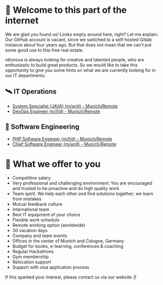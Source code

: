 # 👋 Welcome to this part of the internet

We are glad you found us!
Looks empty around here, right? Let me explain: Our GitHub account is vacant, since we switched to a self-hosted Gitlab instance about four years ago. But that does not mean that we can't put some good use to this free real estate.

ottonova is always looking for creative and talented people, who are enthusiastic to build great products.
So we would like to take this opportunity to give you some hints on what we are currently looking for in our IT departments:

## 🛰 IT Operations
 - [System Specialist (JAVA) (m/w/d) - Munich/Remote](https://www.ottonova.de/jobs?system-engineer)
 - [DevOps Engineer (m/f/d) - Munich/Remote](https://www.ottonova.de/jobs?system-engineer)

## 👾 Software Engineering
 - [PHP Software Engineer (m/f/d) - Munich/Remote](https://www.ottonova.de/jobs?senior-php-software-engineer)
 - [Chief Software Engineer (m/w/d) - Munich/Remote](https://www.ottonova.de/jobs?Chief-SW-Eng)

# 🤝 What we offer to you
-   Competitive salary
-   Very professional and challenging environment: You are encouraged and trusted to be proactive and do high quality work
-   Team spirit. We help each other and find solutions together; we learn from mistakes
-   Mutual feedback culture
-   International team
-   Best IT equipment of your choice
-   Flexible work schedule
-   Remote working option (worldwide)
-   30 vacation days
-   Company and team events
-   Offices in the center of Munich and Cologne, Germany
-   Budget for books, e-learning, conferences & coaching
-   Regular Hackathons
-   Gym membership
-   Relocation support
-   Support with visa application process

If this sparked your interest, please contact us via our website ✌️
